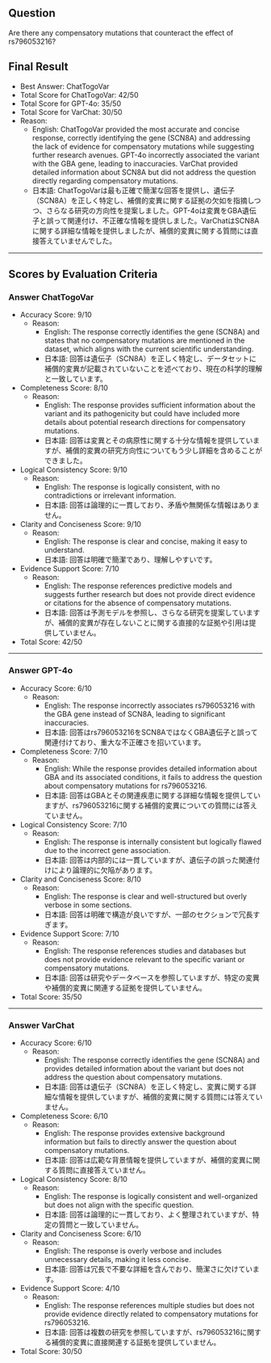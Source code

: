 ## Question

Are there any compensatory mutations that counteract the effect of rs796053216?

## Final Result

- Best Answer: ChatTogoVar
- Total Score for ChatTogoVar: 42/50
- Total Score for GPT-4o: 35/50
- Total Score for VarChat: 30/50
- Reason:
  - English: ChatTogoVar provided the most accurate and concise response, correctly identifying the gene (SCN8A) and addressing the lack of evidence for compensatory mutations while suggesting further research avenues. GPT-4o incorrectly associated the variant with the GBA gene, leading to inaccuracies. VarChat provided detailed information about SCN8A but did not address the question directly regarding compensatory mutations.
  - 日本語: ChatTogoVarは最も正確で簡潔な回答を提供し、遺伝子（SCN8A）を正しく特定し、補償的変異に関する証拠の欠如を指摘しつつ、さらなる研究の方向性を提案しました。GPT-4oは変異をGBA遺伝子と誤って関連付け、不正確な情報を提供しました。VarChatはSCN8Aに関する詳細な情報を提供しましたが、補償的変異に関する質問には直接答えていませんでした。

---

## Scores by Evaluation Criteria

### Answer ChatTogoVar
- Accuracy Score: 9/10
  - Reason: 
    - English: The response correctly identifies the gene (SCN8A) and states that no compensatory mutations are mentioned in the dataset, which aligns with the current scientific understanding.
    - 日本語: 回答は遺伝子（SCN8A）を正しく特定し、データセットに補償的変異が記載されていないことを述べており、現在の科学的理解と一致しています。
- Completeness Score: 8/10
  - Reason: 
    - English: The response provides sufficient information about the variant and its pathogenicity but could have included more details about potential research directions for compensatory mutations.
    - 日本語: 回答は変異とその病原性に関する十分な情報を提供していますが、補償的変異の研究方向性についてもう少し詳細を含めることができました。
- Logical Consistency Score: 9/10
  - Reason: 
    - English: The response is logically consistent, with no contradictions or irrelevant information.
    - 日本語: 回答は論理的に一貫しており、矛盾や無関係な情報はありません。
- Clarity and Conciseness Score: 9/10
  - Reason: 
    - English: The response is clear and concise, making it easy to understand.
    - 日本語: 回答は明確で簡潔であり、理解しやすいです。
- Evidence Support Score: 7/10
  - Reason: 
    - English: The response references predictive models and suggests further research but does not provide direct evidence or citations for the absence of compensatory mutations.
    - 日本語: 回答は予測モデルを参照し、さらなる研究を提案していますが、補償的変異が存在しないことに関する直接的な証拠や引用は提供していません。
- Total Score: 42/50

---

### Answer GPT-4o
- Accuracy Score: 6/10
  - Reason: 
    - English: The response incorrectly associates rs796053216 with the GBA gene instead of SCN8A, leading to significant inaccuracies.
    - 日本語: 回答はrs796053216をSCN8AではなくGBA遺伝子と誤って関連付けており、重大な不正確さを招いています。
- Completeness Score: 7/10
  - Reason: 
    - English: While the response provides detailed information about GBA and its associated conditions, it fails to address the question about compensatory mutations for rs796053216.
    - 日本語: 回答はGBAとその関連疾患に関する詳細な情報を提供していますが、rs796053216に関する補償的変異についての質問には答えていません。
- Logical Consistency Score: 7/10
  - Reason: 
    - English: The response is internally consistent but logically flawed due to the incorrect gene association.
    - 日本語: 回答は内部的には一貫していますが、遺伝子の誤った関連付けにより論理的に欠陥があります。
- Clarity and Conciseness Score: 8/10
  - Reason: 
    - English: The response is clear and well-structured but overly verbose in some sections.
    - 日本語: 回答は明確で構造が良いですが、一部のセクションで冗長すぎます。
- Evidence Support Score: 7/10
  - Reason: 
    - English: The response references studies and databases but does not provide evidence relevant to the specific variant or compensatory mutations.
    - 日本語: 回答は研究やデータベースを参照していますが、特定の変異や補償的変異に関連する証拠を提供していません。
- Total Score: 35/50

---

### Answer VarChat
- Accuracy Score: 6/10
  - Reason: 
    - English: The response correctly identifies the gene (SCN8A) and provides detailed information about the variant but does not address the question about compensatory mutations.
    - 日本語: 回答は遺伝子（SCN8A）を正しく特定し、変異に関する詳細な情報を提供していますが、補償的変異に関する質問には答えていません。
- Completeness Score: 6/10
  - Reason: 
    - English: The response provides extensive background information but fails to directly answer the question about compensatory mutations.
    - 日本語: 回答は広範な背景情報を提供していますが、補償的変異に関する質問に直接答えていません。
- Logical Consistency Score: 8/10
  - Reason: 
    - English: The response is logically consistent and well-organized but does not align with the specific question.
    - 日本語: 回答は論理的に一貫しており、よく整理されていますが、特定の質問と一致していません。
- Clarity and Conciseness Score: 6/10
  - Reason: 
    - English: The response is overly verbose and includes unnecessary details, making it less concise.
    - 日本語: 回答は冗長で不要な詳細を含んでおり、簡潔さに欠けています。
- Evidence Support Score: 4/10
  - Reason: 
    - English: The response references multiple studies but does not provide evidence directly related to compensatory mutations for rs796053216.
    - 日本語: 回答は複数の研究を参照していますが、rs796053216に関する補償的変異に直接関連する証拠を提供していません。
- Total Score: 30/50